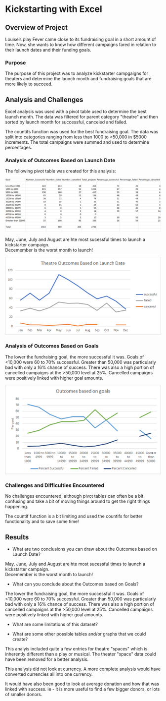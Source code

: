 # Kickstarting with Excel

## Overview of Project

Louise’s play Fever came close to its fundraising goal in a short amount of time. Now, she wants to know how different campaigns fared in relation to their launch dates and their funding goals.

### Purpose

The purpose of this project was to analyze kickstarter campgaigns for theaters and determine the launch month and fundraising goals that are more likely to succeed. 


## Analysis and Challenges
Excel analysis was used with a pivot table used to determine the best launch month.  The data was filtered for parent category "theatre" and then sorted by launch month for successful, canceled and failed. 

The countifs function was used for the best fundraising goal.  The data was split into categories ranging from less than 1000 to >50,000 in $5000 increments.  The total campaigns were summed and used to determine percentages. 

### Analysis of Outcomes Based on Launch Date

The following pivot table was created for this analysis:

![goaltable](https://github.com/JaniceBgithub/Assignment1/blob/master/Goal_table.png)

May, June, July and August are hte most sucessful times to launch a kickstarter campaign.  
Decemember is the worst month to launch! 

![Outcomes_based_Launch_date](https://github.com/JaniceBgithub/Assignment1/blob/master/Theatre_Outcomes_vs_Launch.png)


### Analysis of Outcomes Based on Goals
The lower the fundraising goal, the more successful it was. Goals of <10,000 were 60 to 70% successful.  Greater than 50,000 was particularly bad with only a 16% chance of success.  There was also a high portion of cancelled campaigns at the >50,000 level at 25%.  Cancelled campaigns were positively linked with higher goal amounts. 


![Outcomes_Goals](https://github.com/JaniceBgithub/Assignment1/blob/master/Outcomes_based_on_goals.png)

### Challenges and Difficulties Encountered

No challenges encountered, although pivot tables can often be a bit confusing and take a bit of moving things around to get the right things happening. 

The countif function is a bit limiting and used the countifs for better functionality and to save some time!
 

## Results

- What are two conclusions you can draw about the Outcomes based on Launch Date?

May, June, July and August are hte most sucessful times to launch a kickstarter campaign.  
Decemember is the worst month to launch! 


- What can you conclude about the Outcomes based on Goals?

The lower the fundraising goal, the more successful it was. Goals of <10,000 were 60 to 70% successful.  Greater than 50,000 was particularly bad with only a 16% chance of success.  There was also a high portion of cancelled campaigns at the >50,000 level at 25%.  Cancelled campaigns were positively linked with higher goal amounts. 

- What are some limitations of this dataset?

- What are some other possible tables and/or graphs that we could create?

This analyis included quite a few entries for theatre "spaces" which is inherently different than a play or musical.  The theater "space" data could have been removed for a better analysis. 

This analysis did not look at currency.  A more complete analysis would have converted currencies all into one currency. 

It would have also been good to look at average donation and how that was linked with success.  ie - it is more useful to find a few bigger donors, or lots of smaller donors.

